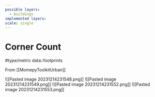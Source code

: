 ```yaml
---
possible layers:
  - buildings
implemented layers: 
scale: single
---
```

# Corner Count
#type/metric 
data::footprints

From [[MomepyToolkitUrban]]

![[Pasted image 20231214231548.png]]
![[Pasted image 20231214231549.png]]
![[Pasted image 20231214231552.png]]
![[Pasted image 20231214231553.png]]